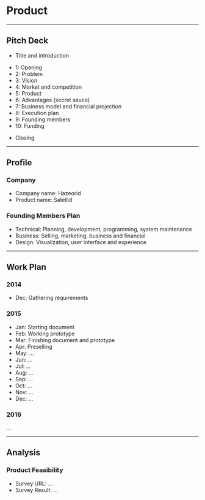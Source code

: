 Product
=======

*  *  *  *  *  *  *  *  *  *  *  *  *  *  *  *  *  *  *  *

Pitch Deck
----------

+ Title and introduction
- 1: Opening
- 2: Problem
- 3: Vision
- 4: Market and competition
- 5: Product
- 6: Advantages (secret sauce)
- 7: Business model and financial projection
- 8: Execution plan
- 9: Founding members
- 10: Funding
+ Closing

*  *  *  *  *  *  *  *  *  *  *  *  *  *  *  *  *  *  *  *

Profile
-------

### Company

+ Company name: Hazeorid
+ Product name: Satellid

### Founding Members Plan

+ Technical: Planning, development, programming, system maintenance
+ Business: Selling, marketing, business and financial
+ Design: Visualization, user interface and experience

*  *  *  *  *  *  *  *  *  *  *  *  *  *  *  *  *  *  *  *

Work Plan
---------

### 2014

+ Dec: Gathering requirements

### 2015

+ Jan: Starting document
+ Feb: Working prototype
+ Mar: Finishing document and prototype
+ Apr: Preselling
+ May: ...
+ Jun: ...
+ Jul: ...
+ Aug: ...
+ Sep: ...
+ Oct: ...
+ Nov: ...
+ Dec: ...

### 2016

...

*  *  *  *  *  *  *  *  *  *  *  *  *  *  *  *  *  *  *  *

Analysis
--------

### Product Feasibility

+ Survey URL: ...
+ Survey Result: ...

